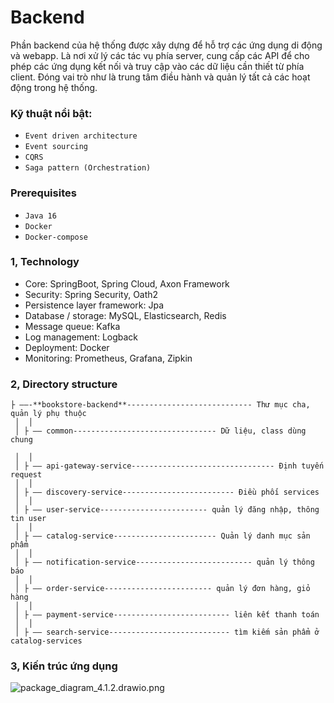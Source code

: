 # Backend

Phần backend của hệ thống được xây dựng để hỗ trợ các ứng dụng di động và webapp.  Là nơi xử lý các tác vụ phía server, cung cấp các API để cho phép các ứng dụng kết nối và truy cập vào các dữ liệu cần thiết từ phía client. Đóng vai trò như là trung tâm điều hành và quản lý tất cả các hoạt động trong hệ thống.

### Kỹ thuật nổi bật:

- `Event driven architecture`
- `Event sourcing`
- `CQRS`
- `Saga pattern (Orchestration)`

### **Prerequisites**

- `Java 16`
- `Docker`
- `Docker-compose`

### 1, Technology

- Core: SpringBoot, Spring Cloud, Axon Framework
- Security: Spring Security, Oath2
- Persistence layer framework: Jpa
- Database / storage: MySQL, Elasticsearch, Redis
- Message queue: Kafka
- Log management: Logback
- Deployment: Docker
- Monitoring: Prometheus, Grafana, Zipkin

### 2, Directory structure
```
├ ——-**bookstore-backend**---------------------------- Thư mục cha, quản lý phụ thuộc
 │  │
 │ ├ —— common-------------------------------- Dữ liệu, class dùng chung

 │  │
 │ ├ —— api-gateway-service-------------------------------- Định tuyến request
 │  │
 │ ├ —— discovery-service------------------------- Điều phối services
 │  │
 │ ├ —— user-service------------------------ quản lý đăng nhập, thông tin user
 │  │
 │ ├ —— catalog-service----------------------- Quản lý danh mục sản phẩm 
 │  │
 │ ├ —— notification-service-------------------------- quản lý thông báo 
 │  │
 │ ├ —— order-service------------------------ quản lý đơn hàng, giỏ hàng
 │  │
 │ ├ —— payment-service-------------------------- liên kết thanh toán
 │  │
 │ ├ —— search-service--------------------------- tìm kiếm sản phẩm ở catalog-services
```
### 3, Kiến trúc ứng dụng

![package_diagram_4.1.2.drawio.png](Backend%202b25b07a7332475ebd51b9b8f78a5a4f/package_diagram_4.1.2.drawio.png)
